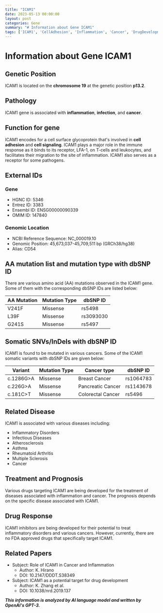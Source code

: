 ```yaml
---
title: "ICAM1"
date: 2023-05-13 00:00:00
layout: post
categories: Gene
summary: "# Information about Gene ICAM1"
tags: ['ICAM1', 'CellAdhesion', 'Inflammation', 'Cancer', 'DrugDevelopment', 'Mutation', 'SomaticVariant', 'Prognosis']
---
```


# Information about Gene ICAM1

## Genetic Position
ICAM1 is located on the **chromosome 19** at the genetic position **p13.2**.

## Pathology
ICAM1 gene is associated with **inflammation**, **infection**, and **cancer**.

## Function for gene
ICAM1 encodes for a cell surface glycoprotein that's involved in **cell adhesion** and **cell signaling**. ICAM1 plays a major role in the immune response as it binds to its receptor, LFA-1, on T-cells and leukocytes, and facilitates their migration to the site of inflammation. ICAM1 also serves as a receptor for some pathogens.

## External IDs
### Gene
- HGNC ID: 5346
- Entrez ID: 3383
- Ensembl ID: ENSG00000090339
- OMIM ID: 147840

### Genomic Location
- NCBI Reference Sequence: NC_000019.10
- Genomic Position: 45,673,037-45,709,511 bp (GRCh38/hg38)
- Alias: CD54

## AA mutation list and mutation type with dbSNP ID
There are various amino acid (AA) mutations observed in the ICAM1 gene. Some of them with the corresponding dbSNP IDs are listed below:

|AA Mutation |Mutation Type |dbSNP ID|
|------------|-------------|--------|
|V241F|Missense|rs5498|
|L39F|Missense|rs3093030|
|G241S|Missense|rs5497|

## Somatic SNVs/InDels with dbSNP ID
ICAM1 is found to be mutated in various cancers. Some of the ICAM1 somatic variants with dbSNP IDs are given below:

|Variant|Mutation Type|Cancer type|dbSNP ID|
|-------|------------|-----------|--------|
|c.1286G>A|Missense|Breast Cancer|rs1064783|
|c.226G>A|Missense|Pancreatic Cancer|rs1143678|
|c.181C>T|Missense|Colorectal Cancer|rs5496|

## Related Disease
ICAM1 is associated with various diseases including:
- Inflammatory Disorders
- Infectious Diseases
- Atherosclerosis
- Asthma
- Rheumatoid Arthritis
- Multiple Sclerosis
- Cancer

## Treatment and Prognosis
Various drugs targeting ICAM1 are being developed for the treatment of diseases associated with inflammation and cancer. The prognosis depends on the specific disease associated with ICAM1.

## Drug Response
ICAM1 inhibitors are being developed for their potential to treat inflammatory disorders and various cancers. However, currently, there are no FDA approved drugs that specifically target ICAM1.

## Related Papers
- Subject: Role of ICAM1 in Cancer and Inflammation
  - Author: K. Hirano
  - DOI: 10.2147/DDDT.S38349
- Subject: ICAM1 as a potential target for drug development
  - Author: K. Zhang et al.
  - DOI: 10.1038/nrd.2019.137

**_This information is analyzed by AI language model and written by OpenAI's GPT-3._**